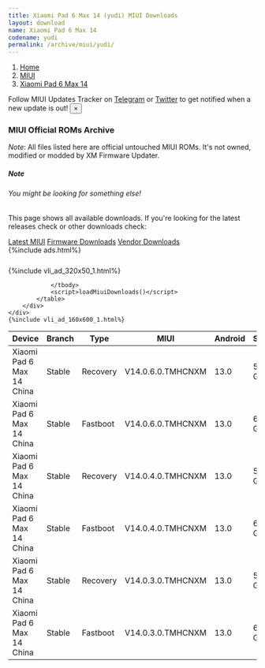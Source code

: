```yaml
---
title: Xiaomi Pad 6 Max 14 (yudi) MIUI Downloads
layout: download
name: Xiaomi Pad 6 Max 14
codename: yudi
permalink: /archive/miui/yudi/
---
```

<nav aria-label="breadcrumb">
    <ol class="breadcrumb">
        <li class="breadcrumb-item"><a href="/">Home</a></li>
        <li class="breadcrumb-item"><a href="/miui/">MIUI</a></li>
        <li class="breadcrumb-item active" aria-current="page"><a href="/miui/yudi/">Xiaomi Pad 6 Max 14</a></li>
    </ol>
</nav>
<div class="alert alert-primary alert-dismissible fade show" role="alert">
    Follow MIUI Updates Tracker on <a href="https://t.me/MIUIUpdatesTracker" class="alert-link">Telegram</a>
     or <a href="https://twitter.com/MiFwUpdater" class="alert-link">Twitter</a> to get notified when a new update is out!
    <button type="button" class="close" data-dismiss="alert" aria-label="Close">
        <span aria-hidden="true">&times;</span>
    </button>
</div>

### MIUI Official ROMs Archive
*Note*: All files listed here are official untouched MIUI ROMs. It's not owned, modified or modded by XM Firmware Updater.
<div class="card">
  <div class="card-body">
    <h5 class="card-title">Note</h5>
    <h6 class="card-subtitle mb-2 text-muted">You might be looking for something else!</h6>
    <p class="card-text">This page shows all available downloads.
     If you're looking for the latest releases check or other downloads check:</p>
    <a href="/miui/yudi/" class="card-link">Latest MIUI</a>
    <a href="/firmware/yudi/" class="card-link">Firmware Downloads</a>
    <a href="/vendor/yudi/" class="card-link">Vendor Downloads</a>
  </div>
</div>
{%include ads.html%}
<div class="row justify-content-center">
    <div class="col-10">
        <div class="table-responsive-md" style="margin-top: 25px;">
            {%include vli_ad_320x50_1.html%}
            <table id="miui" class="display dt-responsive nowrap compact table table-striped table-hover table-sm">
                <thead class="thead-dark">
                    <tr>
                        <th data-ref="device">Device</th>
                        <th data-ref="branch">Branch</th>
                        <th data-ref="type">Type</th>
                        <th data-ref="miui">MIUI</th>
                        <th data-ref="android">Android</th>
                        <th data-ref="size">Size</th>
                        <th data-ref="size">Date</th>
                        <th data-ref="link">Link</th>
                    </tr>
                </thead>
                <tbody>
                <tr><td>Xiaomi Pad 6 Max 14 China</td><td>Stable</td><td>Recovery</td><td>V14.0.6.0.TMHCNXM</td><td>13.0</td><td>5.7 GB</td><td>2023-09-19</td><td><a href="/miui/yudi/stable/V14.0.6.0.TMHCNXM/">Download</a></td></tr>
<tr><td>Xiaomi Pad 6 Max 14 China</td><td>Stable</td><td>Fastboot</td><td>V14.0.6.0.TMHCNXM</td><td>13.0</td><td>6.7 GB</td><td>2023-09-15</td><td><a href="/miui/yudi/stable/V14.0.6.0.TMHCNXM/">Download</a></td></tr>
<tr><td>Xiaomi Pad 6 Max 14 China</td><td>Stable</td><td>Recovery</td><td>V14.0.4.0.TMHCNXM</td><td>13.0</td><td>5.7 GB</td><td>2023-08-28</td><td><a href="/miui/yudi/stable/V14.0.4.0.TMHCNXM/">Download</a></td></tr>
<tr><td>Xiaomi Pad 6 Max 14 China</td><td>Stable</td><td>Fastboot</td><td>V14.0.4.0.TMHCNXM</td><td>13.0</td><td>6.7 GB</td><td>2023-08-25</td><td><a href="/miui/yudi/stable/V14.0.4.0.TMHCNXM/">Download</a></td></tr>
<tr><td>Xiaomi Pad 6 Max 14 China</td><td>Stable</td><td>Recovery</td><td>V14.0.3.0.TMHCNXM</td><td>13.0</td><td>5.8 GB</td><td>2023-08-14</td><td><a href="/miui/yudi/stable/V14.0.3.0.TMHCNXM/">Download</a></td></tr>
<tr><td>Xiaomi Pad 6 Max 14 China</td><td>Stable</td><td>Fastboot</td><td>V14.0.3.0.TMHCNXM</td><td>13.0</td><td>6.8 GB</td><td>2023-08-04</td><td><a href="/miui/yudi/stable/V14.0.3.0.TMHCNXM/">Download</a></td></tr>

                </tbody>
                <script>loadMiuiDownloads()</script>
            </table>
        </div>
    </div>
    {%include vli_ad_160x600_1.html%}
</div>
